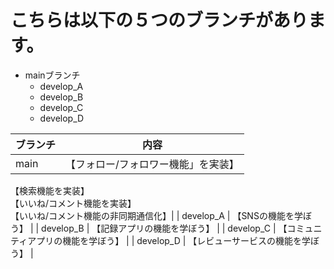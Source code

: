 # こちらは以下の５つのブランチがあります。
- mainブランチ
    - develop_A
    - develop_B
    - develop_C
    - develop_D

| ブランチ | 内容 |
----|----
| main | 【フォロー/フォロワー機能」を実装】<br>
【検索機能を実装】<br>
【いいね/コメント機能を実装】<br>
【いいね/コメント機能の非同期通信化】|
| develop_A | 【SNSの機能を学ぼう】 |
| develop_B | 【記録アプリの機能を学ぼう】 |
| develop_C | 【コミュニティアプリの機能を学ぼう】 |
| develop_D | 【レビューサービスの機能を学ぼう】 |